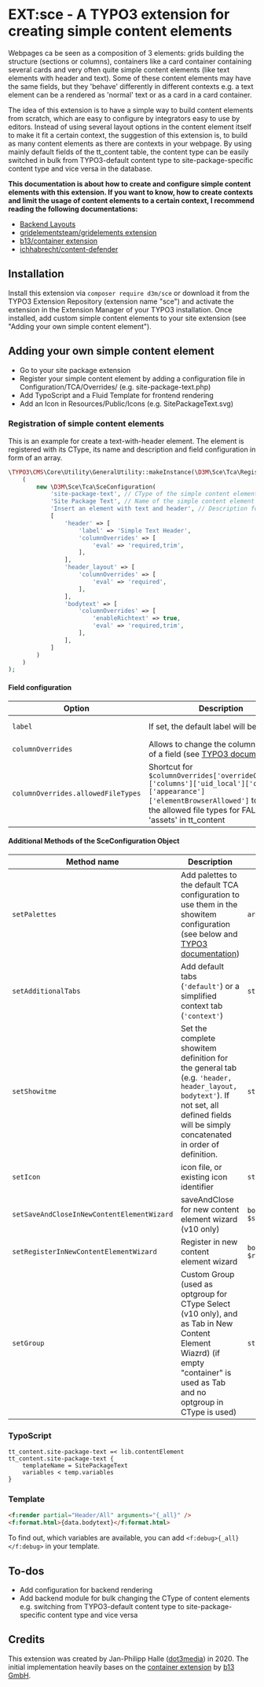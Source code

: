 # EXT:sce - A TYPO3 extension for creating simple content elements

Webpages ca be seen as a composition of 3 elements: grids building the structure (sections or columns), containers like a card container containing several cards and very often quite simple content elements (like text elements with header and text). Some of these content elements may have the same fields, but they 'behave' differently in different contexts e.g. a text element can be a rendered as 'normal' text or as a card in a card container.

The idea of this extension is to have a simple way to build content elements from scratch, which are easy to configure by integrators easy to use by editors. Instead of using several layout options in the content element itself to make it fit a certain context, the suggestion of this extension is, to build as many content elements as there are contexts in your webpage. By using mainly default fields of the tt_content table, the content type can be easily switched in bulk from TYPO3-default content type to site-package-specific content type and vice versa in the database.

**This documentation is about how to create and configure simple content elements with this extension. If you want to know, how to create contexts and limit the usage of content elements to a certain context, I recommend reading the following documentations:**

- [Backend Layouts](https://docs.typo3.org/m/typo3/reference-coreapi/master/en-us/ApiOverview/BackendLayout/Index.html)
- [gridelementsteam/gridelements extension](https://docs.typo3.org/typo3cms/extensions/gridelements/stable/)
- [b13/container extension](https://github.com/b13/container/blob/master/README.md)
- [ichhabrecht/content-defender](https://github.com/IchHabRecht/content_defender/blob/master/README.md)

## Installation

Install this extension via `composer require d3m/sce` or download it from the TYPO3 Extension Repository (extension name "sce") and activate the extension in the Extension Manager of your TYPO3 installation. Once installed, add custom simple content elements to your site extension (see "Adding your own simple content element").

## Adding your own simple content element

- Go to your site package extension
- Register your simple content element by adding a configuration file in Configuration/TCA/Overrides/ (e.g. site-package-text.php)
- Add TypoScript and a Fluid Template for frontend rendering
- Add an Icon in Resources/Public/Icons (e.g. SitePackageText.svg)

### Registration of simple content elements

This is an example for create a text-with-header element. The element is registered with its CType, its name and description and field configuration in form of an array.

```php
\TYPO3\CMS\Core\Utility\GeneralUtility::makeInstance(\D3M\Sce\Tca\Registry::class)-> configureSce(
    (
        new \D3M\Sce\Tca\SceConfiguration(
            'site-package-text', // CType of the simple content element
            'Site Package Text', // Name of the simple content element
            'Insert an element with text and header', // Description for the simple content element
            [
                'header' => [
                    'label' => 'Simple Text Header',
                    'columnOverrides' => [
                        'eval' => 'required,trim',
                    ],
                ],
                'header_layout' => [
                    'columnOverrides' => [
                        'eval' => 'required',
                    ],
                ],
                'bodytext' => [
                    'columnOverrides' => [
                        'enableRichtext' => true,
                        'eval' => 'required,trim',
                    ],
                ],
            ]
        )
    )
);
```

#### Field configuration

| Option | Description | Parameters |
| ----------- | ----------- | ---------- |
| `label` | If set, the default label will be replaced | `string` or language label 'LLL:EXT:site_package/Resources/Private/Language/locallang.xlf:title' |
| `columnOverrides` | Allows to change the column definition of a field (see [TYPO3 documentation](https://docs.typo3.org/m/typo3/reference-tca/master/en-us/Types/Index.html)) | `array` |
| `columnOverrides.allowedFileTypes` | Shortcut for `$columnOverrides['overrideChildTca']['columns']['uid_local']['config']['appearance']['elementBrowserAllowed']` to change the allowed file types for FAL fields like 'assets' in tt_content | `string` |

#### Additional Methods of the SceConfiguration Object

| Method name | Description | Parameters | Default |
| ----------- | ----------- | ---------- | ---------- |
| `setPalettes` | Add palettes to the default TCA configuration to use them in the showitem configuration (see below and [TYPO3 documentation](https://docs.typo3.org/m/typo3/reference-tca/master/en-us/Palettes/Index.html)) | `array $palettes` | `[]` |
| `setAdditionalTabs` | Add default tabs (`'default'`) or a simplified context tab (`'context'`) | `string $additionalTabs` | `'none'` |
| `setShowitme` | Set the complete showitem definition for the general tab (e.g. `'header, header_layout, bodytext'`). If not set, all defined fields will be simply concatenated in order of definition. | `string $showitem` | `''` |
| `setIcon` | icon file, or existing icon identifier | `string $icon` | `EXT:sce/Resources/Public/Icons/Extension.svg` |
| `setSaveAndCloseInNewContentElementWizard` | saveAndClose for new content element wizard (v10 only) | `bool $saveAndCloseInNewContentElementWizard` | `false` |
| `setRegisterInNewContentElementWizard` |Register in new content element wizard | `bool $registerInNewContentElementWizard` | `true` |
| `setGroup` | Custom Group (used as optgroup for CType Select (v10 only), and as Tab in New Content Element Wiazrd) (if empty "container" is used as Tab and no optgroup in CType is used) | `string $group` | `'sce'` |

### TypoScript

    tt_content.site-package-text =< lib.contentElement
    tt_content.site-package-text {
        templateName = SitePackageText
        variables < temp.variables
    }

### Template

```html
<f:render partial="Header/All" arguments="{_all}" />
<f:format.html>{data.bodytext}</f:format.html>
```

To find out, which variables are available, you can add `<f:debug>{_all}</f:debug>` in your template.

## To-dos

- Add configuration for backend rendering
- Add backend module for bulk changing the CType of content elements e.g. switching from TYPO3-default content type to site-package-specific content type and vice versa

## Credits

This extension was created by Jan-Philipp Halle ([dot3media](https://www.dot3media.de)) in 2020.
The initial implementation heavily bases on the [container extension](https://github.com/b13/container/) by [b13 GmbH](https://b13.com).
